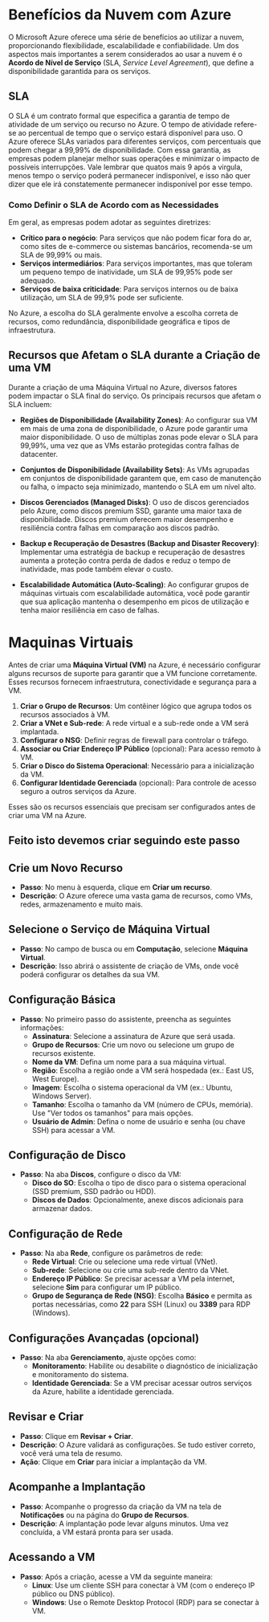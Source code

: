 # Benefícios da Nuvem com Azure

O Microsoft Azure oferece uma série de benefícios ao utilizar a nuvem, proporcionando flexibilidade, escalabilidade e confiabilidade. Um dos aspectos mais importantes a serem considerados ao usar a nuvem é o **Acordo de Nível de Serviço** (SLA, _Service Level Agreement_), que define a disponibilidade garantida para os serviços. 
##  SLA

O SLA é um contrato formal que especifica a garantia de tempo de atividade de um serviço ou recurso no Azure. O tempo de atividade refere-se ao percentual de tempo que o serviço estará disponível para uso. O Azure oferece SLAs variados para diferentes serviços, com percentuais que podem chegar a 99,99% de disponibilidade. Com essa garantia, as empresas podem planejar melhor suas operações e minimizar o impacto de possíveis interrupções. Vale lembrar que quatos mais 9 após a virgula, menos tempo o serviço poderá permanecer indisponível, e isso não quer dizer que ele irá constatemente permanecer indisponível por esse tempo.

###  Como Definir o SLA de Acordo com as Necessidades

Em geral, as empresas podem adotar as seguintes diretrizes:

- **Crítico para o negócio**: Para serviços que não podem ficar fora do ar, como sites de e-commerce ou sistemas bancários, recomenda-se um SLA de 99,99% ou mais.
- **Serviços intermediários**: Para serviços importantes, mas que toleram um pequeno tempo de inatividade, um SLA de 99,95% pode ser adequado.
- **Serviços de baixa criticidade**: Para serviços internos ou de baixa utilização, um SLA de 99,9% pode ser suficiente.

No Azure, a escolha do SLA geralmente envolve a escolha correta de recursos, como redundância, disponibilidade geográfica e tipos de infraestrutura.

##  Recursos que Afetam o SLA durante a Criação de uma VM

Durante a criação de uma Máquina Virtual no Azure, diversos fatores podem impactar o SLA final do serviço. Os principais recursos que afetam o SLA incluem:

- **Regiões de Disponibilidade (Availability Zones)**: Ao configurar sua VM em mais de uma zona de disponibilidade, o Azure pode garantir uma maior disponibilidade. O uso de múltiplas zonas pode elevar o SLA para 99,99%, uma vez que as VMs estarão protegidas contra falhas de datacenter.
  
- **Conjuntos de Disponibilidade (Availability Sets)**: As VMs agrupadas em conjuntos de disponibilidade garantem que, em caso de manutenção ou falha, o impacto seja minimizado, mantendo o SLA em um nível alto. 

- **Discos Gerenciados (Managed Disks)**: O uso de discos gerenciados pelo Azure, como discos premium SSD, garante uma maior taxa de disponibilidade. Discos premium oferecem maior desempenho e resiliência contra falhas em comparação aos discos padrão.

- **Backup e Recuperação de Desastres (Backup and Disaster Recovery)**: Implementar uma estratégia de backup e recuperação de desastres aumenta a proteção contra perda de dados e reduz o tempo de inatividade, mas pode também elevar o custo.

- **Escalabilidade Automática (Auto-Scaling)**: Ao configurar grupos de máquinas virtuais com escalabilidade automática, você pode garantir que sua aplicação mantenha o desempenho em picos de utilização e tenha maior resiliência em caso de falhas.

# Maquinas Virtuais
Antes de criar uma **Máquina Virtual (VM)** na Azure, é necessário configurar alguns recursos de suporte para garantir que a VM funcione corretamente. Esses recursos fornecem infraestrutura, conectividade e segurança para a VM.

1. **Criar o Grupo de Recursos**: Um contêiner lógico que agrupa todos os recursos associados à VM.
2. **Criar a VNet e Sub-rede**: A rede virtual e a sub-rede onde a VM será implantada.
3. **Configurar o NSG**: Definir regras de firewall para controlar o tráfego.
4. **Associar ou Criar Endereço IP Público** (opcional): Para acesso remoto à VM.
5. **Criar o Disco do Sistema Operacional**: Necessário para a inicialização da VM.
6. **Configurar Identidade Gerenciada** (opcional): Para controle de acesso seguro a outros serviços da Azure.

Esses são os recursos essenciais que precisam ser configurados antes de criar uma VM na Azure.

## Feito isto devemos criar seguindo este passo

##  Crie um Novo Recurso
- **Passo**: No menu à esquerda, clique em **Criar um recurso**.
- **Descrição**: O Azure oferece uma vasta gama de recursos, como VMs, redes, armazenamento e muito mais.

##  Selecione o Serviço de Máquina Virtual
- **Passo**: No campo de busca ou em **Computação**, selecione **Máquina Virtual**.
- **Descrição**: Isso abrirá o assistente de criação de VMs, onde você poderá configurar os detalhes da sua VM.

##  Configuração Básica
- **Passo**: No primeiro passo do assistente, preencha as seguintes informações:
    - **Assinatura**: Selecione a assinatura de Azure que será usada.
    - **Grupo de Recursos**: Crie um novo ou selecione um grupo de recursos existente.
    - **Nome da VM**: Defina um nome para a sua máquina virtual.
    - **Região**: Escolha a região onde a VM será hospedada (ex.: East US, West Europe).
    - **Imagem**: Escolha o sistema operacional da VM (ex.: Ubuntu, Windows Server).
    - **Tamanho**: Escolha o tamanho da VM (número de CPUs, memória). Use "Ver todos os tamanhos" para mais opções.
    - **Usuário de Admin**: Defina o nome de usuário e senha (ou chave SSH) para acessar a VM.

##  Configuração de Disco
- **Passo**: Na aba **Discos**, configure o disco da VM:
    - **Disco do SO**: Escolha o tipo de disco para o sistema operacional (SSD premium, SSD padrão ou HDD).
    - **Discos de Dados**: Opcionalmente, anexe discos adicionais para armazenar dados.

##  Configuração de Rede
- **Passo**: Na aba **Rede**, configure os parâmetros de rede:
    - **Rede Virtual**: Crie ou selecione uma rede virtual (VNet).
    - **Sub-rede**: Selecione ou crie uma sub-rede dentro da VNet.
    - **Endereço IP Público**: Se precisar acessar a VM pela internet, selecione **Sim** para configurar um IP público.
    - **Grupo de Segurança de Rede (NSG)**: Escolha **Básico** e permita as portas necessárias, como **22** para SSH (Linux) ou **3389** para RDP (Windows).

##  Configurações Avançadas (opcional)
- **Passo**: Na aba **Gerenciamento**, ajuste opções como:
    - **Monitoramento**: Habilite ou desabilite o diagnóstico de inicialização e monitoramento do sistema.
    - **Identidade Gerenciada**: Se a VM precisar acessar outros serviços da Azure, habilite a identidade gerenciada.

##  Revisar e Criar
- **Passo**: Clique em **Revisar + Criar**.
- **Descrição**: O Azure validará as configurações. Se tudo estiver correto, você verá uma tela de resumo.
- **Ação**: Clique em **Criar** para iniciar a implantação da VM.

##  Acompanhe a Implantação
- **Passo**: Acompanhe o progresso da criação da VM na tela de **Notificações** ou na página do **Grupo de Recursos**.
- **Descrição**: A implantação pode levar alguns minutos. Uma vez concluída, a VM estará pronta para ser usada.

##  Acessando a VM
- **Passo**: Após a criação, acesse a VM da seguinte maneira:
    - **Linux**: Use um cliente SSH para conectar à VM (com o endereço IP público ou DNS público).
    - **Windows**: Use o Remote Desktop Protocol (RDP) para se conectar à VM.
